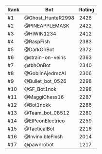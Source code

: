 Rank|Bot|Rating
---|---|---
#1|@Ghost_HunteR2998|2426
#2|@PINEAPPLEMASK|2422
#3|@HIWIN1234|2412
#4|@RaspFish|2383
#5|@DarkOnBot|2372
#6|@strain-on-veins|2363
#7|@tbhOnBot|2340
#8|@GoblinAjedrezAI|2306
#9|@Bullet_bot_0526|2298
#10|@SF_Bot1nok|2298
#11|@MaggiChess16|2287
#12|@Bot1nokk|2286
#13|@Team_bot_08512|2280
#14|@ElPeonElectrico|2259
#15|@TacticalBot|2216
#16|@InvinxibleFlxsh|2014
#17|@pawnrobot|1217
